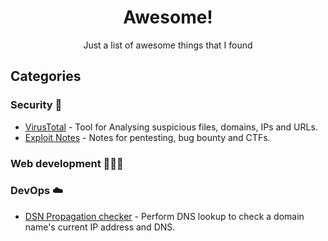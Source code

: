<h1 align="center">Awesome!</h1>

<div align="center">Just a list of awesome things that I found</div>

## Categories

### Security 🔐
- [VirusTotal](https://www.virustotal.com/) - Tool for Analysing suspicious files, domains, IPs and URLs.
- [Exploit Notes](https://exploit-notes.hdks.org/) - Notes for pentesting, bug bounty and CTFs.

### Web development 👨🏻‍💻

### DevOps ☁️
- [DSN Propagation checker](https://www.whatsmydns.net/) - Perform DNS lookup to check a domain name's current IP address and DNS.
